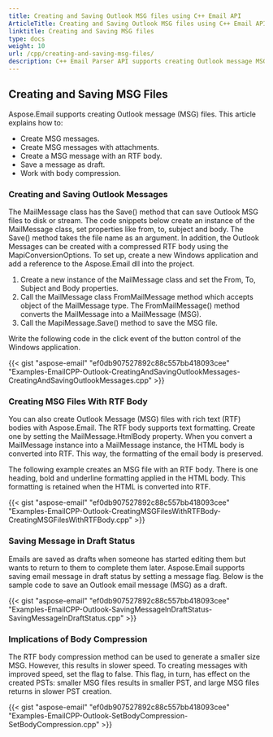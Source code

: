 ```yaml
---
title: Creating and Saving Outlook MSG files using C++ Email API
ArticleTitle: Creating and Saving Outlook MSG files using C++ Email API
linktitle: Creating and Saving MSG files
type: docs
weight: 10
url: /cpp/creating-and-saving-msg-files/
description: C++ Email Parser API supports creating Outlook message MSG files with attachments, RTF body, and save message in draft status.
---
```


## **Creating and Saving MSG Files**
Aspose.Email supports creating Outlook message (MSG) files. This article explains how to:

- Create MSG messages.
- Create MSG messages with attachments.
- Create a MSG message with an RTF body.
- Save a message as draft.
- Work with body compression.

### **Creating and Saving Outlook Messages**
The MailMessage class has the Save() method that can save Outlook MSG files to disk or stream. The code snippets below create an instance of the MailMessage class, set properties like from, to, subject and body. The Save() method takes the file name as an argument. In addition, the Outlook Messages can be created with a compressed RTF body using the MapiConversionOptions. To set up, create a new Windows application and add a reference to the Aspose.Email dll into the project.

1. Create a new instance of the MailMessage class and set the From, To, Subject and Body properties.
1. Call the MailMessage class FromMailMessage method which accepts object of the MailMessage type. The FromMailMessage() method converts the MailMessage into a MailMessage (MSG).
1. Call the MapiMessage.Save() method to save the MSG file.

Write the following code in the click event of the button control of the Windows application.

{{< gist "aspose-email" "ef0db907527892c88c557bb418093cee" "Examples-EmailCPP-Outlook-CreatingAndSavingOutlookMessages-CreatingAndSavingOutlookMessages.cpp" >}}

### **Creating MSG Files With RTF Body**
You can also create Outlook Message (MSG) files with rich text (RTF) bodies with Aspose.Email. The RTF body supports text formatting. Create one by setting the MailMessage.HtmlBody property. When you convert a MailMessage instance into a MailMessage instance, the HTML body is converted into RTF. This way, the formatting of the email body is preserved.

The following example creates an MSG file with an RTF body. There is one heading, bold and underline formatting applied in the HTML body. This formatting is retained when the HTML is converted into RTF.

{{< gist "aspose-email" "ef0db907527892c88c557bb418093cee" "Examples-EmailCPP-Outlook-CreatingMSGFilesWithRTFBody-CreatingMSGFilesWithRTFBody.cpp" >}}

### **Saving Message in Draft Status**
Emails are saved as drafts when someone has started editing them but wants to return to them to complete them later. Aspose.Email supports saving email message in draft status by setting a message flag. Below is the sample code to save an Outlook email message (MSG) as a draft.

{{< gist "aspose-email" "ef0db907527892c88c557bb418093cee" "Examples-EmailCPP-Outlook-SavingMessageInDraftStatus-SavingMessageInDraftStatus.cpp" >}}

### **Implications of Body Compression**
The RTF body compression method can be used to generate a smaller size MSG. However, this results in slower speed. To creating messages with improved speed, set the flag to false. This flag, in turn, has effect on the created PSTs: smaller MSG files results in smaller PST, and large MSG files returns in slower PST creation.

{{< gist "aspose-email" "ef0db907527892c88c557bb418093cee" "Examples-EmailCPP-Outlook-SetBodyCompression-SetBodyCompression.cpp" >}}

